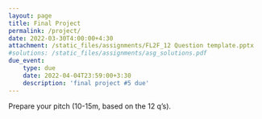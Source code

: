 ```yaml
---
layout: page
title: Final Project
permalink: /project/
date: 2022-03-30T4:00:00+4:30
attachment: /static_files/assignments/FL2F_12 Question template.pptx
#solutions: /static_files/assignments/asg_solutions.pdf
due_event: 
    type: due
    date: 2022-04-04T23:59:00+3:30
    description: 'final project #5 due'
---
```

Prepare your pitch (10-15m, based on the 12 q’s).

